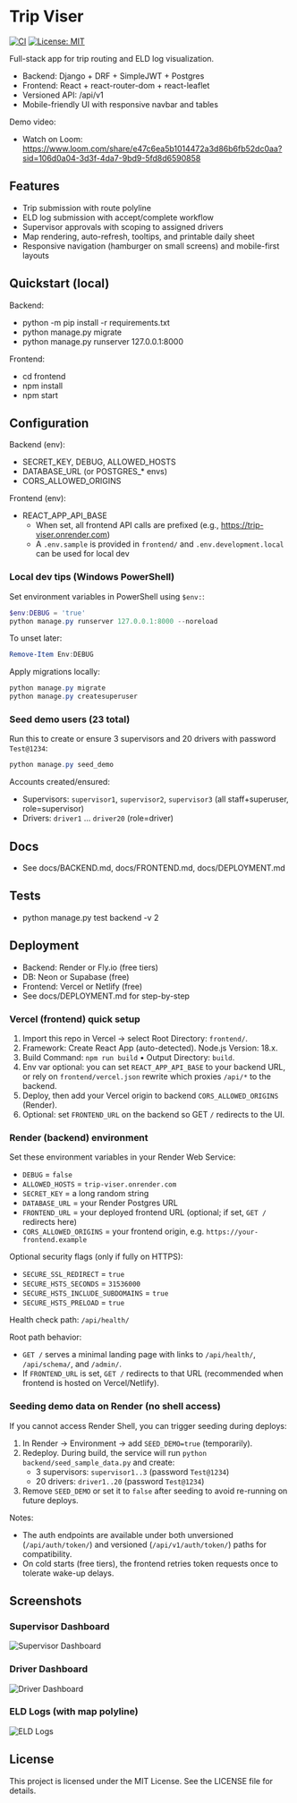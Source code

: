 # Trip Viser

[![CI](https://github.com/PetitKwoba/trip_viser/actions/workflows/ci.yml/badge.svg)](https://github.com/PetitKwoba/trip_viser/actions/workflows/ci.yml)
[![License: MIT](https://img.shields.io/badge/license-MIT-green.svg)](LICENSE)

Full-stack app for trip routing and ELD log visualization.

- Backend: Django + DRF + SimpleJWT + Postgres
- Frontend: React + react-router-dom + react-leaflet
- Versioned API: /api/v1
 - Mobile-friendly UI with responsive navbar and tables

Demo video:
- Watch on Loom: https://www.loom.com/share/e47c6ea5b1014472a3d86b6fb52dc0aa?sid=106d0a04-3d3f-4da7-9bd9-5fd8d6590858

## Features
- Trip submission with route polyline
- ELD log submission with accept/complete workflow
- Supervisor approvals with scoping to assigned drivers
- Map rendering, auto-refresh, tooltips, and printable daily sheet
 - Responsive navigation (hamburger on small screens) and mobile-first layouts

## Quickstart (local)

Backend:
- python -m pip install -r requirements.txt
- python manage.py migrate
- python manage.py runserver 127.0.0.1:8000

Frontend:
- cd frontend
- npm install
- npm start

## Configuration
Backend (env):
- SECRET_KEY, DEBUG, ALLOWED_HOSTS
- DATABASE_URL (or POSTGRES_* envs)
- CORS_ALLOWED_ORIGINS

Frontend (env):
- REACT_APP_API_BASE
	- When set, all frontend API calls are prefixed (e.g., https://trip-viser.onrender.com)
	- A `.env.sample` is provided in `frontend/` and `.env.development.local` can be used for local dev

### Local dev tips (Windows PowerShell)

Set environment variables in PowerShell using `$env:`:

```powershell
$env:DEBUG = 'true'
python manage.py runserver 127.0.0.1:8000 --noreload
```

To unset later:

```powershell
Remove-Item Env:DEBUG
```

Apply migrations locally:

```powershell
python manage.py migrate
python manage.py createsuperuser
```

### Seed demo users (23 total)

Run this to create or ensure 3 supervisors and 20 drivers with password `Test@1234`:

```powershell
python manage.py seed_demo
```

Accounts created/ensured:
- Supervisors: `supervisor1`, `supervisor2`, `supervisor3` (all staff+superuser, role=supervisor)
- Drivers: `driver1` … `driver20` (role=driver)

## Docs
- See docs/BACKEND.md, docs/FRONTEND.md, docs/DEPLOYMENT.md

## Tests
- python manage.py test backend -v 2

## Deployment
- Backend: Render or Fly.io (free tiers)
- DB: Neon or Supabase (free)
- Frontend: Vercel or Netlify (free)
- See docs/DEPLOYMENT.md for step-by-step

### Vercel (frontend) quick setup

1. Import this repo in Vercel → select Root Directory: `frontend/`.
2. Framework: Create React App (auto-detected). Node.js Version: 18.x.
3. Build Command: `npm run build` • Output Directory: `build`.
4. Env var optional: you can set `REACT_APP_API_BASE` to your backend URL, or rely on `frontend/vercel.json` rewrite which proxies `/api/*` to the backend.
5. Deploy, then add your Vercel origin to backend `CORS_ALLOWED_ORIGINS` (Render).
6. Optional: set `FRONTEND_URL` on the backend so GET `/` redirects to the UI.

### Render (backend) environment

Set these environment variables in your Render Web Service:

- `DEBUG` = `false`
- `ALLOWED_HOSTS` = `trip-viser.onrender.com`
- `SECRET_KEY` = a long random string
- `DATABASE_URL` = your Render Postgres URL
- `FRONTEND_URL` = your deployed frontend URL (optional; if set, `GET /` redirects here)
- `CORS_ALLOWED_ORIGINS` = your frontend origin, e.g. `https://your-frontend.example`

Optional security flags (only if fully on HTTPS):

- `SECURE_SSL_REDIRECT` = `true`
- `SECURE_HSTS_SECONDS` = `31536000`
- `SECURE_HSTS_INCLUDE_SUBDOMAINS` = `true`
- `SECURE_HSTS_PRELOAD` = `true`

Health check path: `/api/health/`

Root path behavior:

- `GET /` serves a minimal landing page with links to `/api/health/`, `/api/schema/`, and `/admin/`.
- If `FRONTEND_URL` is set, `GET /` redirects to that URL (recommended when frontend is hosted on Vercel/Netlify).

### Seeding demo data on Render (no shell access)

If you cannot access Render Shell, you can trigger seeding during deploys:

1. In Render → Environment → add `SEED_DEMO=true` (temporarily).
2. Redeploy. During build, the service will run `python backend/seed_sample_data.py` and create:
	- 3 supervisors: `supervisor1..3` (password `Test@1234`)
	- 20 drivers: `driver1..20` (password `Test@1234`)
3. Remove `SEED_DEMO` or set it to `false` after seeding to avoid re-running on future deploys.

Notes:
- The auth endpoints are available under both unversioned (`/api/auth/token/`) and versioned (`/api/v1/auth/token/`) paths for compatibility.
- On cold starts (free tiers), the frontend retries token requests once to tolerate wake-up delays.

## Screenshots

### Supervisor Dashboard
![Supervisor Dashboard](docs/screenshots/supervisor%20dashboard.png)

### Driver Dashboard
![Driver Dashboard](docs/screenshots/driver%20dashboard.png)

### ELD Logs (with map polyline)
![ELD Logs](docs/screenshots/ELD%20logs.png)


## License

This project is licensed under the MIT License. See the LICENSE file for details.